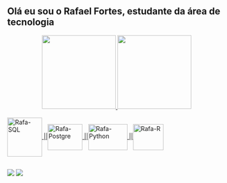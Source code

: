 <!--
### Hi there 👋


**rafael-fortes512/rafael-fortes512** is a ✨ _special_ ✨ repository because its `README.md` (this file) appears on your GitHub profile.

Here are some ideas to get you started:

- 🔭 I’m currently working on ...
- 🌱 I’m currently learning ...
- 👯 I’m looking to collaborate on ...
- 🤔 I’m looking for help with ...
- 💬 Ask me about ...
- 📫 How to reach me: ...
- 😄 Pronouns: ...
- ⚡ Fun fact: ...
-->
<!--
 ![Data-Gif](https://user-images.githubusercontent.com/73251750/143319119-7bfccb5e-ce4e-470f-825f-1be0e018d428.gif)
-->


## Olá eu sou o Rafael Fortes, estudante da área de tecnologia
<div align="center">
  <a href="https://github.com/rafael-fortes512">
  <img height="170em" src="https://github-readme-stats.vercel.app/api?username=rafael-fortes512&show_icons=true&theme=nightowl&include_all_commits=true&count_private=true"/>
  <img height="170em" src="https://github-readme-stats.vercel.app/api/top-langs/?username=rafael-fortes512&layout=compact&langs_count=7&theme=nightowl"/>
</div>
<div style="display: inline_block"><br>
  <img align="center" alt="Rafa-SQL" height="90" width="80" src="https://cdn.jsdelivr.net/gh/devicons/devicon/icons/mysql/mysql-original-wordmark.svg" />
  ||<img align="center" alt="Rafa-Postgre" height="60" width="80" src="https://cdn.jsdelivr.net/gh/devicons/devicon/icons/postgresql/postgresql-original-wordmark.svg" />
  ||<img align="center" alt="Rafa-Python" height="60" width="90" src="https://cdn.jsdelivr.net/gh/devicons/devicon/icons/python/python-original-wordmark.svg" />
  ||<img align="center" alt="Rafa-R" height="60" width="70" src="https://cdn.jsdelivr.net/gh/devicons/devicon/icons/r/r-original.svg" />
  
 <!-- <img align="right" alt="Rafa-pic" height="150" style="border-radius:50px;" src="https://media.discordapp.net/attachments/639956127056134178/890373478988013628/Publicacoes_Instagram_1_1.png?width=676&height=676">
-->
</div>
  
  ##
 
<div> 
  <a href = "mailto:rafael.ferreira.fortes92@gmail.com"><img src="https://img.shields.io/badge/-Gmail-%23333?style=for-the-badge&logo=gmail&logoColor=white" target="_blank"></a>
  <a href="https://www.linkedin.com/in/rafaelfortes-url/" target="_blank"><img src="https://img.shields.io/badge/-LinkedIn-%230077B5?style=for-the-badge&logo=linkedin&logoColor=white" target="_blank"></a> 

<!--  ![Snake animation](https://github.com/rafaballerini/rafaballerini/blob/output/github-contribution-grid-snake.svg)
 -->
</div>
